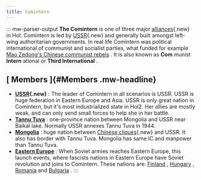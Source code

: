 ```yaml
---
title: Comintern
---
```


::: mw-parser-output
**The Comintern** is one of three major
[alliances](/wiki/index.php?title=Alliance&action=edit&redlink=1 "Alliance (page does not exist)"){.new}
in HoI. Comintern is led by
[USSR](/wiki/index.php?title=USSR&action=edit&redlink=1 "USSR (page does not exist)"){.new}
and generally built amongst left-wing authoritarian governments. In real
life Comintern was political international of communist and socialist
parties, what funded for example [Mao Zedong\'s Chinese communist
rebels](/wiki/Communist_China "Communist China") . It is also known as
**Com** munist **Intern** ational or **Third International** .

## [ Members ]{#Members .mw-headline}

- **[USSR](/wiki/index.php?title=USSR&action=edit&redlink=1 "USSR (page does not exist)"){.new}**
  : The leader of Comintern in all scenarios is USSR. USSR is huge
  federation in Eastern Europe and Asia. USSR is only great nation in
  Comintern, but it\'s most industrialized state in HoI2. Her allies
  are mostly weak, and can only send small forces to help she in her
  battle.
- **[Tannu Tuva](/wiki/Tannu_Tuva "Tannu Tuva")** : one-province
  nation between Mongolia and USSR near Baikal lake. Normally USSR
  annexes Tannu Tuva in 1944.
- **[Mongolia](/wiki/Mongolia "Mongolia")** : huge nation between
  [Chinese
  cliques](/wiki/index.php?title=Clique&action=edit&redlink=1 "Clique (page does not exist)"){.new}
  and USSR. It also has border with Tannu Tuva. Mongolia has same IC
  and manpower than Tannu Tuva.
- **[Eastern Europe](/wiki/Europe "Europe")** : When Soviet armies
  reaches Eastern Europe, this launch events, where fascists nations
  in Eastern Europe have Soviet revolution and joins to Comintern.
  These nations are: [Finland](/wiki/Finland "Finland") ,
  [Hungary](/wiki/Hungary "Hungary") ,
  [Romania](/wiki/Romania "Romania") and
  [Bulgaria](/wiki/Bulgaria "Bulgaria") .
  :::
